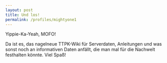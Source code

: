 ```yaml
---
layout: post
title: Und los!
permalink: /profiles/mightyone1
---
```


Yippie-Ka-Yeah, MOFO!

Da ist es, das nagelneue TTPK-Wiki für Serverdaten, Anleitungen und was sonst noch an informativen Daten anfällt, die man mal für die Nachwelt festhalten könnte. Viel Spaß!